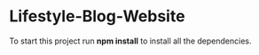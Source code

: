 # Lifestyle-Blog-Website

<p>To start this project run <strong>npm install</strong> to install all the dependencies.</p>
